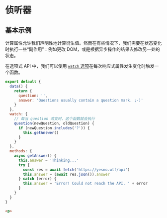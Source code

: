 # 侦听器

## 基本示例

计算属性允许我们声明性地计算衍生值。然而在有些情况下，我们需要在状态变化时执行一些“副作用”：例如更改 DOM，或是根据异步操作的结果去修改另一处的状态。

在选项式 API 中，我们可以使用 [`watch` 选项](https://cn.vuejs.org/api/options-state.html#watch)在每次响应式属性发生变化时触发一个函数。

```javascript
export default {
  data() {
    return {
      question: '',
      answer: 'Questions usually contain a question mark. ;-)'
    }
  },
  watch: {
    // 每当 question 改变时，这个函数就会执行
    question(newQuestion, oldQuestion) {
      if (newQuestion.includes('?')) {
        this.getAnswer()
      }
    }
  },
  methods: {
    async getAnswer() {
      this.answer = 'Thinking...'
      try {
        const res = await fetch('https://yesno.wtf/api')
        this.answer = (await res.json()).answer
      } catch (error) {
        this.answer = 'Error! Could not reach the API. ' + error
      }
    }
  }
}
```

```html
<p>
  Ask a yes/no question:
  <input v-model="question" />
</p>
<p>{{ answer }}</p>
```

`watch` 选项也支持把键设置成用 `.` 分隔的路径

```javascript
export default {
  watch: {
    // 注意：只能是简单的路径，不支持表达式。
    'some.nested.key'(newValue) {
      // ...
    }
  }
}
```

## 深层侦听器

`watch` 默认是浅层的：被侦听的属性，仅在被赋新值时，才会触发回调函数——而嵌套属性的变化不会触发。如果想侦听所有嵌套的变更，你需要深层侦听器：

```javascript
export default {
  watch: {
    someObject: {
      handler(newValue, oldValue) {
        // 注意：在嵌套的变更中，
        // 只要没有替换对象本身，
        // 那么这里的 `newValue` 和 `oldValue` 相同
      },
      deep: true
    }
  }
}
```

> [!WARNING]
>
> 谨慎使用
>
> 深度侦听需要遍历被侦听对象中的所有嵌套的属性，当用于大型数据结构时，开销很大。因此请只在必要时才使用它，并且要留意性能。

## 即时回调的侦听器

`watch` 默认是懒执行的：仅当数据源变化时，才会执行回调。但在某些场景中，我们希望在创建侦听器时，立即执行一遍回调。举例来说，我们想请求一些初始数据，然后在相关状态更改时重新请求数据。

我们可以用一个对象来声明侦听器，这个对象有 `handler` 方法和 `immediate: true` 选项，这样便能强制回调函数立即执行：

```javascript
export default {
  // ...
  watch: {
    question: {
      handler(newQuestion) {
        // 在组件实例创建时会立即调用
      },
      // 强制立即执行回调
      immediate: true
    }
  }
  // ...
}
```

回调函数的初次执行就发生在 `created` 钩子之前。Vue 此时已经处理了 `data`、`computed` 和 `methods` 选项，所以这些属性在第一次调用时就是可用的。

## 回调的触发时机

当你更改了响应式状态，它可能会同时触发 Vue 组件更新和侦听器回调。

默认情况下，用户创建的侦听器回调，都会在 Vue 组件更新**之前**被调用。这意味着你在侦听器回调中访问的 DOM 将是被 Vue 更新之前的状态。

如果想在侦听器回调中能访问被 Vue 更新**之后**的 DOM，你需要指明 `flush: 'post'` 选项：

```javascript
export default {
  // ...
  watch: {
    key: {
      handler() {},
      flush: 'post'
    }
  }
}
```

## `this.$watch()`

我们也可以使用组件实例的 [`$watch()` 方法](https://cn.vuejs.org/api/component-instance.html#watch)来命令式地创建一个侦听器：

```javascript
export default {
  created() {
    this.$watch('question', (newQuestion) => {
      // ...
    })
  }
}
```

如果要在特定条件下设置一个侦听器，或者只侦听响应用户交互的内容，这方法很有用。它还允许你提前停止该侦听器。

## 停止侦听器

用 `watch` 选项或者 `$watch()` 实例方法声明的侦听器，会在宿主组件卸载时自动停止。因此，在大多数场景下，你无需关心怎么停止它。

在少数情况下，你的确需要在组件卸载之前就停止一个侦听器，这时可以调用 `$watch()` API 返回的函数：

```javascript
const unwatch = this.$watch('foo', callback)

// ...当该侦听器不再需要时
unwatch()
```

